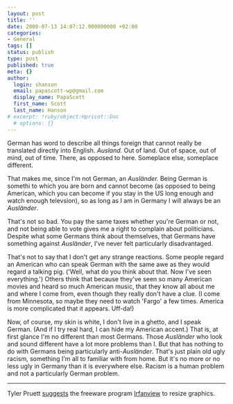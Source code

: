 ```yaml
---
layout: post
title: ''
date: 2000-07-13 14:07:12.000000000 +02:00
categories:
- General
tags: []
status: publish
type: post
published: true
meta: {}
author:
  login: shanson
  email: papascott-wp@gmail.com
  display_name: PapaScott
  first_name: Scott
  last_name: Hanson
# excerpt: !ruby/object:Hpricot::Doc
  # options: {}
---
```

<p>German has word to describe all things foreign that cannot really be translated directly into English. <i>Ausland.</i> Out of land. Out of space, out of mind, out of time. There, as opposed to here. Someplace else, someplace different.</p>
<p>That makes me, since I'm not German, an <i>Ausländer.</i> Being German is somethi to which you are born and cannot become (as opposed to being American, which you can become if you stay in the US long enough and watch enough televsion), so as long as I am in Germany I will always be an <i>Ausländer</i>.</p>
<p>That's not so bad. You pay the same taxes whether you're German or not, and not being able to vote gives me a right to complain about politicians. Despite what some Germans think about themselves, that Germans have something against <i>Ausländer</i>, I've never felt particularly disadvantaged.</p>
<p>That's not to say that I don't get any strange reactions. Some people regard an American who can speak German with the same awe as they would regard a talking pig. ('Well, what do you think about that. Now I've seen everything.') Others think that because they've seen so many American movies and heard so much American music, that they know all about me and where I come from, even though they really don't have a clue. (I come from Minnesota, so maybe they need to watch 'Fargo' a few times. America is more complicated that it appears. Uff-da!)</p>
<p>Now, of course, my skin is white, I don't live in a ghetto, and I speak German. (And if I try real hard, I can hide my American accent.) That is, at first glance I'm no different than most Germans. Those <i>Ausländer</i> who look and sound different have a lot more problems than I. But that has nothing to do with Germans being particularly anti-<i>Ausländer</i>. That's just plain old ugly racism, something I'm all to familiar with from home. But it's no more or no less ugly in Germany than it is everywhere else. Racism is a human problem and not a particularly German problem.</p>
<hr />
Tyler Pruett <a href="http://shanson.editthispage.com/discuss/msgReader$287">suggests</a> the freeware program <a href="http://softwarecenter.net/irfanview/">Irfanview</a> to resize graphics.</p>
